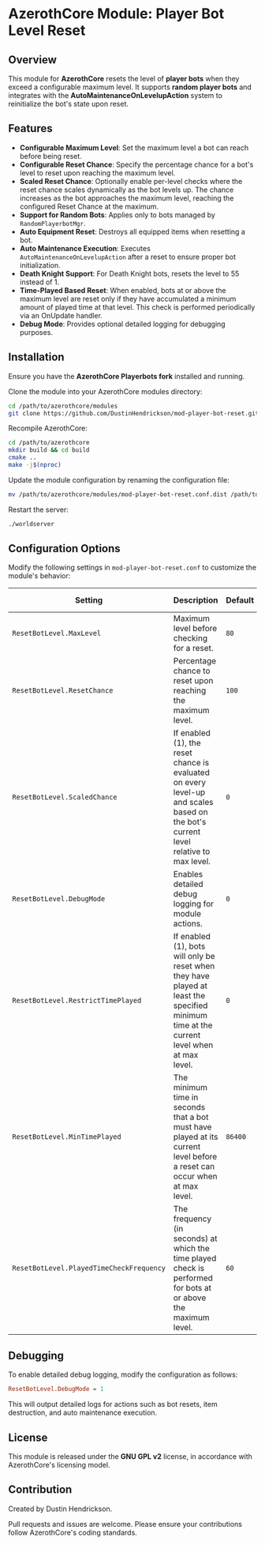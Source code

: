 # AzerothCore Module: Player Bot Level Reset

## Overview

This module for **AzerothCore** resets the level of **player bots** when they exceed a configurable maximum level. It supports **random player bots** and integrates with the **AutoMaintenanceOnLevelupAction** system to reinitialize the bot's state upon reset.

## Features

- **Configurable Maximum Level**: Set the maximum level a bot can reach before being reset.
- **Configurable Reset Chance**: Specify the percentage chance for a bot's level to reset upon reaching the maximum level.
- **Scaled Reset Chance**: Optionally enable per-level checks where the reset chance scales dynamically as the bot levels up. The chance increases as the bot approaches the maximum level, reaching the configured Reset Chance at the maximum.
- **Support for Random Bots**: Applies only to bots managed by `RandomPlayerbotMgr`.
- **Auto Equipment Reset**: Destroys all equipped items when resetting a bot.
- **Auto Maintenance Execution**: Executes `AutoMaintenanceOnLevelupAction` after a reset to ensure proper bot initialization.
- **Death Knight Support**: For Death Knight bots, resets the level to 55 instead of 1.
- **Time-Played Based Reset**: When enabled, bots at or above the maximum level are reset only if they have accumulated a minimum amount of played time at that level. This check is performed periodically via an OnUpdate handler.
- **Debug Mode**: Provides optional detailed logging for debugging purposes.

## Installation

Ensure you have the **AzerothCore Playerbots fork** installed and running.

Clone the module into your AzerothCore modules directory:

```sh
cd /path/to/azerothcore/modules
git clone https://github.com/DustinHendrickson/mod-player-bot-reset.git
```

Recompile AzerothCore:

```sh
cd /path/to/azerothcore
mkdir build && cd build
cmake ..
make -j$(nproc)
```

Update the module configuration by renaming the configuration file:

```sh
mv /path/to/azerothcore/modules/mod-player-bot-reset.conf.dist /path/to/azerothcore/modules/mod-player-bot-reset.conf
```

Restart the server:

```sh
./worldserver
```

## Configuration Options

Modify the following settings in `mod-player-bot-reset.conf` to customize the module's behavior:

| Setting                           | Description                                                                                                                             | Default  | Valid Values       |
| --------------------------------- | --------------------------------------------------------------------------------------------------------------------------------------- | -------- | ------------------ |
| `ResetBotLevel.MaxLevel`          | Maximum level before checking for a reset.                                                                                             | `80`     | `2-80`             |
| `ResetBotLevel.ResetChance`       | Percentage chance to reset upon reaching the maximum level.                                                                            | `100`    | `0-100`            |
| `ResetBotLevel.ScaledChance`      | If enabled (1), the reset chance is evaluated on every level-up and scales based on the bot's current level relative to max level.       | `0`      | `0 (off) / 1 (on)` |
| `ResetBotLevel.DebugMode`         | Enables detailed debug logging for module actions.                                                                                     | `0`      | `0 (off) / 1 (on)` |
| `ResetBotLevel.RestrictTimePlayed`| If enabled (1), bots will only be reset when they have played at least the specified minimum time at the current level when at max level.| `0`      | `0 (off) / 1 (on)` |
| `ResetBotLevel.MinTimePlayed`     | The minimum time in seconds that a bot must have played at its current level before a reset can occur when at max level.                 | `86400`  | Positive Integer   |
| `ResetBotLevel.PlayedTimeCheckFrequency` | The frequency (in seconds) at which the time played check is performed for bots at or above the maximum level.                    | `60`     | Positive Integer   |

## Debugging

To enable detailed debug logging, modify the configuration as follows:

```ini
ResetBotLevel.DebugMode = 1
```

This will output detailed logs for actions such as bot resets, item destruction, and auto maintenance execution.

## License

This module is released under the **GNU GPL v2** license, in accordance with AzerothCore's licensing model.

## Contribution

Created by Dustin Hendrickson.

Pull requests and issues are welcome. Please ensure your contributions follow AzerothCore's coding standards.
